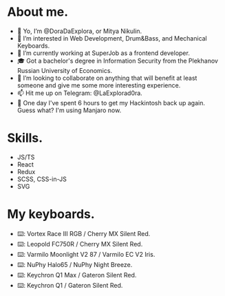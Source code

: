 # About me.
- 👋 Yo, I’m @DoraDaExplora, or Mitya Nikulin.
- 👀 I’m interested in Web Development, Drum&Bass, and Mechanical Keyboards.
- 🌱 I’m currently working at SuperJob as a frontend developer.
- 🎓 Got a bachelor's degree in Information Security from the Plekhanov Russian University of Economics.
- 💞️ I’m looking to collaborate on anything that will benefit at least someone and give me some more interesting experience.
- 📫 Hit me up on Telegram: @LaExplorad0ra.
- 🤡 One day I've spent 6 hours to get my Hackintosh back up again. Guess what? I'm using Manjaro now.

# Skills.
- JS/TS
- React
- Redux
- SCSS, CSS-in-JS
- SVG

# My keyboards.
- ⌨️: Vortex Race III RGB / Cherry MX Silent Red.
- ⌨️: Leopold FC750R / Cherry MX Silent Red.
- ⌨️: Varmilo Moonlight V2 87 / Varmilo EC V2 Iris.
- ⌨️: NuPhy Halo65 / NuPhy Night Breeze.
- ⌨️: Keychron Q1 Max / Gateron Silent Red.
- ⌨️: Keychron Q1 / Gateron Silent Red.
